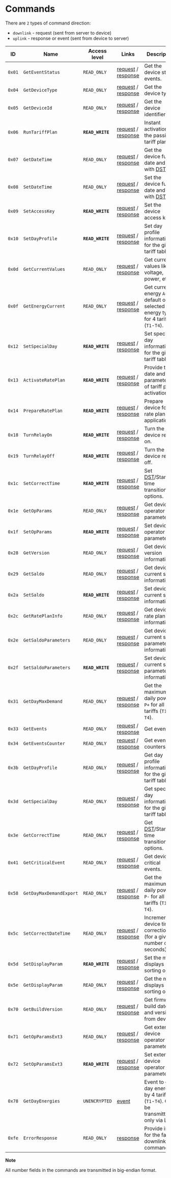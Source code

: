 # Commands

There are `2` types of command direction:

- `downlink` - request (sent from server to device)
- `uplink` - response or event (sent from device to server)

| ID     | Name                    | Access level     | Links                                                                                           | Description                                                                                            |
| ------ | ----------------------- | ---------------- | ----------------------------------------------------------------------------------------------- | ------------------------------------------------------------------------------------------------------ |
| `0x01` | `GetEventStatus`        | `READ_ONLY`      | [request](./GetEventStatus.md#request) / [response](./GetEventStatus.md#response)               | Get the device status events.                                                                          |
| `0x04` | `GetDeviceType`         | `READ_ONLY`      | [request](./GetDeviceType.md#request) / [response](./GetDeviceType.md#response)                 | Get the device type.                                                                                   |
| `0x05` | `GetDeviceId`           | `READ_ONLY`      | [request](./GetDeviceId.md#request) / [response](./GetDeviceId.md#response)                     | Get the device identifier.                                                                             |
| `0x06` | `RunTariffPlan`         | **`READ_WRITE`** | [request](./RunTariffPlan.md#request) / [response](./RunTariffPlan.md#response)                 | Instant activation of the passive tariff plan.                                                         |
| `0x07` | `GetDateTime`           | `READ_ONLY`      | [request](./GetDateTime.md#request) / [response](./GetDateTime.md#response)                     | Get the device full date and time with [DST](https://en.wikipedia.org/wiki/Daylight_saving_time) flag. |
| `0x08` | `SetDateTime`           | `READ_ONLY`      | [request](./SetDateTime.md#request) / [response](./SetDateTime.md#response)                     | Set the device full date and time with [DST](https://en.wikipedia.org/wiki/Daylight_saving_time) flag. |
| `0x09` | `SetAccessKey`          | **`READ_WRITE`** | [request](./SetAccessKey.md#request) / [response](./SetAccessKey.md#response)                   | Set the device access key.                                                                             |
| `0x10` | `SetDayProfile`         | **`READ_WRITE`** | [request](./SetDayProfile.md#request) / [response](./SetDayProfile.md#response)                 | Set day profile information for the given tariff table.                                                |
| `0x0d` | `GetCurrentValues`      | `READ_ONLY`      | [request](./GetCurrentValues.md#request) / [response](./GetCurrentValues.md#response)           | Get current values like voltage, power, etc.                                                           |
| `0x0f` | `GetEnergyCurrent`      | `READ_ONLY`      | [request](./GetEnergyCurrent.md#request) / [response](./GetEnergyCurrent.md#response)           | Get current energy `A+` by default or selected energy type for 4 tariffs (`T1`-`T4`).                  |
| `0x12` | `SetSpecialDay`         | **`READ_WRITE`** | [request](./SetSpecialDay.md#request) / [response](./SetSpecialDay.md#response)                 | Set special day information for the given tariff table.                                                |
| `0x13` | `ActivateRatePlan`      | **`READ_WRITE`** | [request](./ActivateRatePlan.md#request) / [response](./ActivateRatePlan.md#response)           | Provide the date and parameters of tariff plan activation.                                             |
| `0x14` | `PrepareRatePlan`       | **`READ_WRITE`** | [request](./PrepareRatePlan.md#request) / [response](./PrepareRatePlan.md#response)             | Prepare device for rate plan application.                                                              |
| `0x18` | `TurnRelayOn`           | **`READ_WRITE`** | [request](./TurnRelayOn.md#request) / [response](./TurnRelayOn.md#response)                     | Turn the device relay on.                                                                              |
| `0x19` | `TurnRelayOff`          | **`READ_WRITE`** | [request](./TurnRelayOff.md#request) / [response](./TurnRelayOff.md#response)                   | Turn the device relay off.                                                                             |
| `0x1c` | `SetCorrectTime`        | **`READ_WRITE`** | [request](./SetCorrectTime.md#request) / [response](./SetCorrectTime.md#response)               | Set [DST](https://en.wikipedia.org/wiki/Daylight_saving_time)/Standard time transition options.        |
| `0x1e` | `GetOpParams`           | `READ_ONLY`      | [request](./GetOpParams.md#request) / [response](./GetOpParams.md#response)                     | Get device operator parameters.                                                                        |
| `0x1f` | `SetOpParams`           | **`READ_WRITE`** | [request](./SetOpParams.md#request) / [response](./SetOpParams.md#response)                     | Set device operator parameters.                                                                        |
| `0x28` | `GetVersion`            | `READ_ONLY`      | [request](./GetVersion.md#request) / [response](./GetVersion.md#response)                       | Get device version information.                                                                        |
| `0x29` | `GetSaldo`              | `READ_ONLY`      | [request](./GetSaldo.md#request) / [response](./GetSaldo.md#response)                           | Get device current saldo information.                                                                  |
| `0x2a` | `SetSaldo`              | **`READ_WRITE`** | [request](./SetSaldo.md#request) / [response](./SetSaldo.md#response)                           | Set device current saldo information.                                                                  |
| `0x2c` | `GetRatePlanInfo`       | `READ_ONLY`      | [request](./GetRatePlanInfo.md#request) / [response](./GetRatePlanInfo.md#response)             | Get device rate plan information.                                                                      |
| `0x2e` | `GetSaldoParameters`    | `READ_ONLY`      | [request](./GetSaldoParameters.md#request) / [response](./GetSaldoParameters.md#response)       | Get device current saldo parameters information.                                                       |
| `0x2f` | `SetSaldoParameters`    | **`READ_WRITE`** | [request](./SetSaldoParameters.md#request) / [response](./SetSaldoParameters.md#response)       | Set device current saldo parameters information.                                                       |
| `0x31` | `GetDayMaxDemand`       | `READ_ONLY`      | [request](./GetDayMaxDemand.md#request) / [response](./GetDayMaxDemand.md#response)             | Get the maximum daily power `P+` for all tariffs (`T1`-`T4`).                                          |
| `0x33` | `GetEvents`             | `READ_ONLY`      | [request](./GetEvevents.md#request) / [response](./GetEvevents.md#response)                     | Get events.                                                                                            |
| `0x34` | `GetEventsCounter`      | `READ_ONLY`      | [request](./GetEventsCounter.md#request) / [response](./getEventsCounter.md#response)           | Get events counters.                                                                                   |
| `0x3b` | `GetDayProfile`         | `READ_ONLY`      | [request](./GetDayProfile.md#request) / [response](./GetDayProfile.md#response)                 | Get day profile information for the given tariff table.                                                |
| `0x3d` | `GetSpecialDay`         | `READ_ONLY`      | [request](GetSpecialDay.md#request) / [response](GetSpecialDay.md#response)                     | Get special day information for the given tariff table.                                                |
| `0x3e` | `GetCorrectTime`        | `READ_ONLY`      | [request](./GetCorrectTime.md#request) / [response](./GetCorrectTime.md#response)               | Get [DST](https://en.wikipedia.org/wiki/Daylight_saving_time)/Standard time transition options.        |
| `0x41` | `GetCriticalEvent`      | `READ_ONLY`      | [request](./GetCriticalEvent.md#request) / [response](./GetCriticalEvent.md#response)           | Get device critical events.                                                                            |
| `0x58` | `GetDayMaxDemandExport` | `READ_ONLY`      | [request](./GetDayMaxDemandExport.md#request) / [response](./GetDayMaxDemandExport.md#response) | Get the maximum daily power `P-` for all tariffs (`T1`-`T4`).                                          |
| `0x5c` | `SetCorrectDateTime`    | `READ_ONLY`      | [request](./SetCorrectDateTime.md#request) / [response](./SetCorrectDateTime.md#response)       | Incremental device time correction (for a given number of seconds).                                    |
| `0x5d` | `SetDisplayParam`       | **`READ_WRITE`** | [request](./SetDisplayParam.md#request) / [response](./SetDisplayParam.md#response)             | Set the meter displays sorting order.                                                                  |
| `0x5e` | `GetDisplayParam`       | `READ_ONLY`      | [request](./GetDisplayParam.md#request) / [response](./GetDisplayParam.md#response)             | Get the meter displays sorting order.                                                                  |
| `0x70` | `GetBuildVersion`       | `READ_ONLY`      | [request](./GetBuildVersion.md#request) / [response](./GetBuildVersion.md#response)             | Get firmware build date and version from device.                                                       |
| `0x71` | `GetOpParamsExt3`       | `READ_ONLY`      | [request](./GetOpParamsExt3.md#request) / [response](./GetOpParamsExt3.md#response)             | Get extended device operator parameters 3.                                                             |
| `0x72` | `SetOpParamsExt3`       | **`READ_WRITE`** | [request](./SetOpParamsExt3.md#request) / [response](./SetOpParamsExt3.md#response)             | Set extended device operator parameters 3.                                                             |
| `0x78` | `GetDayEnergies`        | `UNENCRYPTED`    | [event](./uplink/GetDayEnergies.md)                                                             | Event to get day energies by 4 tariffs (`T1`-`T4`). Can be transmitted only via Lora.                  |
| `0xfe` | `ErrorResponse`         | `READ_ONLY`      | [response](./ErrorResponse.md#response)                                                         | Provide info for the failed downlink command.                                                          |


**Note**

All number fields in the commands are transmitted in big-endian format.
